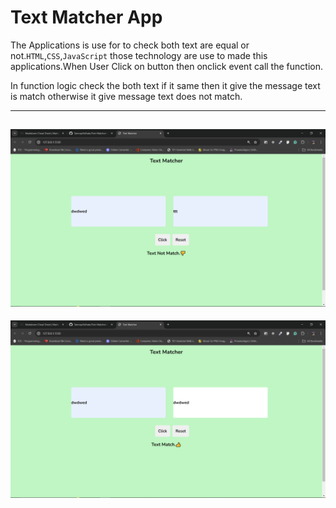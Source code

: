 # Text Matcher App 

The Applications is use for to check both text are equal  or not.```HTML```,```CSS```,```JavaScript``` those technology are use to made this applications.When User Click on button then onclick event call the function.

In function logic check the both text if it same then it give the message text is match otherwise it give message text does not match.

---
![output1](./img1.png)
---
![output2](./img2.png)